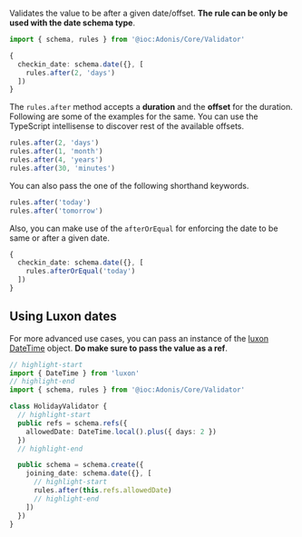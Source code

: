Validates the value to be after a given date/offset. **The rule can be only be used with the date schema type**.

```ts
import { schema, rules } from '@ioc:Adonis/Core/Validator'

{
  checkin_date: schema.date({}, [
    rules.after(2, 'days')
  ])
}
```

The `rules.after` method accepts a **duration** and the **offset** for the duration. Following are some of the examples for the same. You can use the TypeScript intellisense to discover rest of the available offsets.

```ts
rules.after(2, 'days')
rules.after(1, 'month')
rules.after(4, 'years')
rules.after(30, 'minutes')
```

You can also pass the one of the following shorthand keywords.

```ts
rules.after('today')
rules.after('tomorrow')
```

Also, you can make use of the `afterOrEqual` for enforcing the date to be same or after a given date.

```ts
{
  checkin_date: schema.date({}, [
    rules.afterOrEqual('today')
  ])
}
```

## Using Luxon dates

For more advanced use cases, you can pass an instance of the [luxon DateTime](https://moment.github.io/luxon/api-docs/index.html#datetime) object. **Do make sure to pass the value as a ref**.

```ts
// highlight-start
import { DateTime } from 'luxon'
// highlight-end
import { schema, rules } from '@ioc:Adonis/Core/Validator'

class HolidayValidator {
  // highlight-start
  public refs = schema.refs({
    allowedDate: DateTime.local().plus({ days: 2 })
  })
  // highlight-end

  public schema = schema.create({
    joining_date: schema.date({}, [
      // highlight-start
      rules.after(this.refs.allowedDate)
      // highlight-end
    ])
  })
}
```

